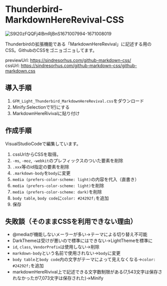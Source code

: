 # Thunderbird-MarkdownHereRevival-CSS

![S9l20zFQQFj4lBmRjBnS1671007994-1671008019](https://user-images.githubusercontent.com/36149909/207550537-d10e16a6-9a32-440c-8947-f1d49a2a5f78.gif)


Thunderbirdの拡張機能である「MarkdownHereRevival」に記述する用のCSS。GithubのCSSをゴニョゴニョしてます。

previewUrl: https://sindresorhus.com/github-markdown-css/  
cssUrl: https://sindresorhus.com/github-markdown-css/github-markdown.css

## 導入手順

1. `GFM_Light_Thunderbird_MarkdownHereRevival.css`をダウンロード
2. Minify:Selectionで1行にする
3. MarkdownHereRivivalに貼り付け

## 作成手順

VisualStudioCodeで編集しています。

1. cssUrlからCSSを取得。
2. `-ms`, `-moz`, `-webkit`のプレフィックスのついた要素を削除
3. `.xxx`等のid指定の要素を削除
4. `.markdown-body`を`body`に変更
5. `media (prefers-color-scheme: light)`の内容を代入（直書き）
6. `media (prefers-color-scheme: light)`を削除
7. `media (prefers-color-scheme: dark)`を削除
8. `body table`, `body code`に`color: #24292f;`を追加
9. 保存

## 失敗談（そのままCSSを利用できない理由）

- @mediaが機能しないメーラーが多い→テーマによる切り替え不可能
- DarkThemeは受けが悪いので標準にはできない→LightThemeを標準に
- `id`, `class`, `VendorPrefix`は使用しない→削除
- `markdown-body`という名前で使用されない→`body`に変更
- `body table`と`body code`内の文字がテーマによって見えなくなる→`color: #24292f;`を追加
- markdownHereRivival上で記述できる文字数制限がある(7,543文字は保存されなかったが7,073文字は保存された)→Minify
